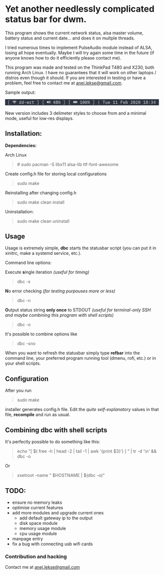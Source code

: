 # Yet another needlessly complicated status bar for dwm.

This program shows the current network status, alsa master volume, battery status and current date... and does it on multple threads.

I tried numerous times to implement PulseAudio module instead of ALSA, losing all hope eventually. Maybe I will try again some time in the future (if anyone knows how to do it efficiently please contact me).

This program was made and tested on the ThinkPad T480 and X230, both running Arch Linux. I have no guarantees that it will work on other laptops / distros even though it should. If you are interested in testing or have a problem, feel free to contact me at anej.lekse@gmail.com.

Sample output:

![alt text](https://github.com/anejl/dbc/blob/master/demo.png "Sample output")

New version includes 3 delimeter styles to choose from and a minimal mode, useful for low-res displays.

## Installation:

**Dependencies:**

Arch Linux

> \# sudo pacman -S libx11 alsa-lib ttf-font-awesome

Create config.h file for storing local configurations

> sudo make

Reinstalling after changing config.h

> sudo make clean install

Uninstallation:

> sudo make clean uninstall

## Usage

Usage is extremely simple, **dbc** starts the statusbar script (you can put it in xinitrc, make a systemd service, etc.).

Command line options:

Execute **s**ingle iteration *(useful for timing)*

> dbc -s

**N**o error checking *(for testing purpouses more or less)*

> dbc -n

**O**utput status string **only once** to STDOUT *(useful for terminal-only SSH and maybe combining this program with shell scripts)*

> dbc -o

It's possible to combine options like

> dbc -sno

When you want to refresh the statusbar simply type **refbar** into the command line, your preferred program running tool (dmenu, rofi, etc.) or in your shell scripts.

## Configuration

After you run 

> sudo make 

installer generates config.h file. Edit the *quite self-explanatory* values in that file, **recompile** and run as usual.

## Combining dbc with shell scripts

It's perfectly possible to do something like this:

> echo "[ $( free -h | head -2 | tail -1 | awk '{print $3}') ] " | tr -d '\n' && dbc -o

Or

> xsetroot -name " $HOSTNAME | $(dbc -o)"

## TODO:

- ensure no memory leaks
- optimise current features 
- add more modules and upgrade current ones
	- add default gateway ip to the output
	- disk space module
	- memory usage module
	- cpu usage module
- manpage entry
- fix a bug with connecting usb wifi cards

### Contribution and hacking

Contact me at anej.lekse@gmail.com
